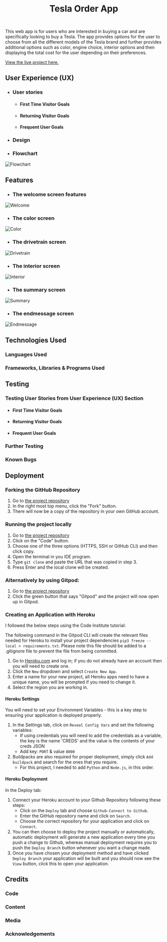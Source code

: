 <h1 align="center">Tesla Order App</h1>
<h2 align="center"><img src=""></h2>
This web app is for users who are interested in buying a car and are specifically looking to buy a Tesla. The app provides options for the user to choose from all the different models of the Tesla brand and further provides additional options such as color, engine choice, interior options and then displaying the total cost for the user depending on their preferences.           


[View the live project here.](https://teslaorderapp.herokuapp.com/)


## User Experience (UX)

-   ### User stories

    -   #### First Time Visitor Goals



    -   #### Returning Visitor Goals



    -   #### Frequent User Goals


-   ### Design


-   ### Flowchart

![Flowchart](assets/images/flowchart.png)

## Features

- ### The welcome screen features 

![Welcome](assets/images/welcome.png)

- ### The color screen  
![Color](assets/images/color.png)

- ### The drivetrain screen  
![Drivetrain](assets/images/drivetrain.png)

- ### The interior screen  
![Interior](assets/images/interior.png)

- ### The summary screen  
![Summary](assets/images/summary.png)

- ### The endmessage screen  
![Endmessage](assets/images/endmessage.png)

## Technologies Used

### Languages Used



### Frameworks, Libraries & Programs Used


## Testing



### Testing User Stories from User Experience (UX) Section

-   #### First Time Visitor Goals



-   #### Returning Visitor Goals



-   #### Frequent User Goals


### Further Testing



### Known Bugs



## Deployment

### Forking the GitHub Repository
1. Go to [the project repository](https://github.com/ErikHgm/Tesla-Order-App)
2. In the right most top menu, click the "Fork" button.
3. There will now be a copy of the repository in your own GitHub account.


### Running the project locally
1. Go to [the project repository](https://github.com/ErikHgm/Tesla-Order-App)
2. Click on the "Code" button.
3. Choose one of the three options (HTTPS, SSH or GitHub CLI) and then click copy.
4. Open the terminal in you IDE program. 
5. Type `git clone` and paste the URL that was copied in step 3.
6. Press Enter and the local clone will be created. 

### Alternatively by using Gitpod:
1. Go to [the project repository](https://github.com/ErikHgm/Tesla-Order-App)
2. Click the green button that says "Gitpod" and the project will now open up in Gitpod.

### Creating an Application with Heroku

I followed the below steps using the Code Institute tutorial:

The following command in the Gitpod CLI will create the relevant files needed for Heroku to install your project dependencies `pip3 freeze --local > requirements.txt`. Please note this file should be added to a .gitignore file to prevent the file from being committed.

1. Go to [Heroku.com](https://dashboard.heroku.com/apps) and log in; if you do not already have an account then you will need to create one.
2. Click the `New` dropdown and select `Create New App`.
3. Enter a name for your new project, all Heroku apps need to have a unique name, you will be prompted if you need to change it.
4. Select the region you are working in.

#### Heroku Settings  
You will need to set your Environment Variables - this is a key step to ensuring your application is deployed properly.
1. In the Settings tab, click on `Reveal Config Vars` and set the following variables:
    - If using credentials you will need to add the credentials as a variable, the key is the name 'CREDS' and the value is the contents of your creds JSON
    - Add key: `PORT` & value `8000`
2. Buildpacks are also required for proper deployment, simply click `Add buildpack` and search for the ones that you require.
    - For this project, I needed to add `Python` and `Node.js`, in this order.

####  Heroku Deployment  
In the Deploy tab:
1. Connect your Heroku account to your Github Repository following these steps:
    - Click on the `Deploy` tab and choose `Github-Connect to Github`.
    - Enter the GitHub repository name and click on `Search`.
    - Choose the correct repository for your application and click on `Connect`.
2. You can then choose to deploy the project manually or automatically, automatic deployment will generate a new application every time you push a change to Github, whereas manual deployment requires you to push the `Deploy Branch` button whenever you want a change made.
3. Once you have chosen your deployment method and have clicked `Deploy Branch` your application will be built and you should now see the `View` button, click this to open your application.


## Credits
    

### Code



### Content



### Media



### Acknowledgements